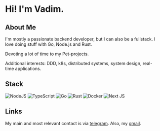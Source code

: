 # Hi! I'm Vadim.

## About Me

I'm mostly a passionate backend developer, but I can also be a fullstack. I love doing stuff with Go, Node.js and Rust.

Devoting a lot of time to my Pet-projects.

Additional interests: DDD, k8s, distributed systems, system design, real-time applications.

## Stack

![NodeJS](https://img.shields.io/badge/node.js-6DA55F?style=for-the-badge&logo=node.js&logoColor=white) ![TypeScript](https://img.shields.io/badge/typescript-%23007ACC.svg?style=for-the-badge&logo=typescript&logoColor=white) ![Go](https://img.shields.io/badge/go-%2300ADD8.svg?style=for-the-badge&logo=go&logoColor=white) ![Rust](https://img.shields.io/badge/rust-%23000000.svg?style=for-the-badge&logo=rust&logoColor=white) ![Docker](https://img.shields.io/badge/docker-%230db7ed.svg?style=for-the-badge&logo=docker&logoColor=white) ![Next JS](https://img.shields.io/badge/Next-black?style=for-the-badge&logo=next.js&logoColor=white)

## Links

My main and most relevant contact is via [telegram](https://t.me/ptsans). Also, my [gmail](mailto:cloudwoosh@gmail.com).
